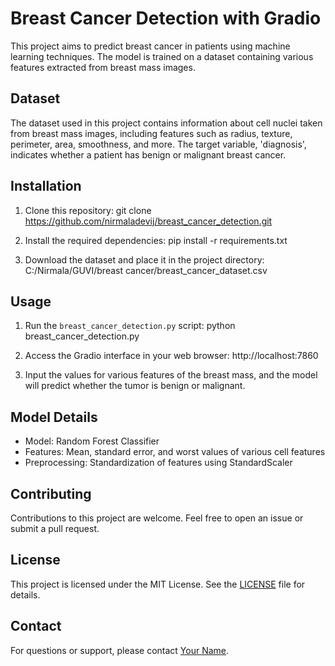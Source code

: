 # Breast Cancer Detection with Gradio

This project aims to predict breast cancer in patients using machine learning techniques. The model is trained on a dataset containing various features extracted from breast mass images.

## Dataset

The dataset used in this project contains information about cell nuclei taken from breast mass images, including features such as radius, texture, perimeter, area, smoothness, and more. The target variable, 'diagnosis', indicates whether a patient has benign or malignant breast cancer.

## Installation

1. Clone this repository:
git clone https://github.com/nirmaladevij/breast_cancer_detection.git 

2. Install the required dependencies:
pip install -r requirements.txt


3. Download the dataset and place it in the project directory:
C:/Nirmala/GUVI/breast cancer/breast_cancer_dataset.csv


## Usage

1. Run the `breast_cancer_detection.py` script:
python breast_cancer_detection.py


2. Access the Gradio interface in your web browser:
http://localhost:7860


3. Input the values for various features of the breast mass, and the model will predict whether the tumor is benign or malignant.

## Model Details

- Model: Random Forest Classifier
- Features: Mean, standard error, and worst values of various cell features
- Preprocessing: Standardization of features using StandardScaler

## Contributing

Contributions to this project are welcome. Feel free to open an issue or submit a pull request.

## License

This project is licensed under the MIT License. See the [LICENSE](LICENSE) file for details.

## Contact

For questions or support, please contact [Your Name](mailto:your.email@example.com).

